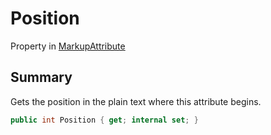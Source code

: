 # Position

Property in [MarkupAttribute](./)

## Summary

Gets the position in the plain text where this attribute begins.

```csharp
public int Position { get; internal set; }
```
